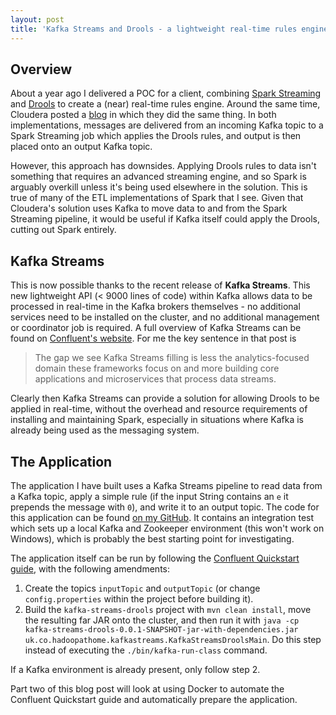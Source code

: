 ```yaml
---
layout: post
title: 'Kafka Streams and Drools - a lightweight real-time rules engine'
---
```


## Overview

About a year ago I delivered a POC for a client, combining [Spark Streaming](http://spark.apache.org/streaming/) and [Drools](http://www.drools.org/) to create a (near) real-time rules engine. Around the same time, Cloudera posted a [blog](http://blog.cloudera.com/blog/2015/11/how-to-build-a-complex-event-processing-app-on-apache-spark-and-drools/) in which they did the same thing. In both implementations, messages are delivered from an incoming Kafka topic to a Spark Streaming job which applies the Drools rules, and output is then placed onto an output Kafka topic.

However, this approach has downsides. Applying Drools rules to data isn't something that requires an advanced streaming engine, and so Spark is arguably overkill unless it's being used elsewhere in the solution. This is true of many of the ETL implementations of Spark that I see. Given that Cloudera's solution uses Kafka to move data to and from the Spark Streaming pipeline, it would be useful if Kafka itself could apply the Drools, cutting out Spark entirely.

## Kafka Streams

This is now possible thanks to the recent release of **Kafka Streams**. This new lightweight API (< 9000 lines of code) within Kafka allows data to be processed in real-time in the Kafka brokers themselves - no additional services need to be installed on the cluster, and no additional management or coordinator job is required. A full overview of Kafka Streams can be found on [Confluent's website](http://www.confluent.io/blog/introducing-kafka-streams-stream-processing-made-simple). For me the key sentence in that post is

> The gap we see Kafka Streams filling is less the analytics-focused domain these frameworks focus on and more building core applications and microservices that process data streams.

Clearly then Kafka Streams can provide a solution for allowing Drools to be applied in real-time, without the overhead and resource requirements of installing and maintaining Spark, especially in situations where Kafka is already being used as the messaging system.

## The Application

The application I have built uses a Kafka Streams pipeline to read data from a Kafka topic, apply a simple rule (if the input String contains an `e` it prepends the message with `0`), and write it to an output topic. The code for this application can be found [on my GitHub](https://github.com/benwatson528/kafka-streams-drools). It contains an integration test which sets up a local Kafka and Zookeeper environment (this won't work on Windows), which is probably the best starting point for investigating.

The application itself can be run by following the [Confluent Quickstart guide](http://docs.confluent.io/3.0.0/streams/quickstart.html), with the following amendments:

 1. Create the topics `inputTopic` and `outputTopic` (or change `config.properties` within the project before building it).
 2. Build the `kafka-streams-drools` project with `mvn clean install`, move the resulting far JAR onto the cluster, and then run it with `java -cp kafka-streams-drools-0.0.1-SNAPSHOT-jar-with-dependencies.jar uk.co.hadoopathome.kafkastreams.KafkaStreamsDroolsMain`. Do this step instead of executing the `./bin/kafka-run-class` command.

If a Kafka environment is already present, only follow step 2.

Part two of this blog post will look at using Docker to automate the Confluent Quickstart guide and automatically prepare the application.
